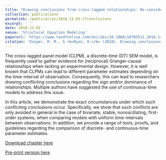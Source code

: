 ```yaml
---
title: "Drawing conclusions from cross-lagged relationships: Re-considering the role of the time-interval"
collection: publications
permalink: /publication/2018-11-01-CTconclusions
excerpt: ' '
date: 2018-11-01
venue: 'Structural Equation Modeling'
paperurl: 'https://www.tandfonline.com/doi/abs/10.1080/10705511.2018.1431046'
citation: 'Kuiper, R. M., & <b>Ryan, O.</b> (2018). Drawing conclusions from cross-lagged relationships: Re-considering the role of the time-interval. Structural Equation Modeling: A Multidisciplinary Journal, 25(5), 809-823.'
---
```


The cross-lagged panel model (CLPM), a discrete-time (DT) SEM model, is frequently used to gather evidence for (reciprocal) Granger-causal relationships when lacking an experimental design. However, it is well known that CLPMs can lead to different parameter estimates depending on the time-interval of observation. Consequently, this can lead to researchers drawing conflicting conclusions regarding the sign and/or dominance of relationships. Multiple authors have suggested the use of continuous-time models to address this issue.

In this article, we demonstrate the exact circumstances under which such conflicting conclusions occur. Specifically, we show that such conflicts are only avoided in general in the case of bivariate, stable, nonoscillating, first-order systems, when comparing models with uniform time-intervals between observations. In addition, we provide a range of tools, proofs, and guidelines regarding the comparison of discrete- and continuous-time parameter estimates.

[Download chapter here](https://www.tandfonline.com/doi/abs/10.1080/10705511.2018.1431046)

[Pre-print version here](http://ryanoisin.github.io/files/RyanKuiperHamaker_preprint_CTchapter.pdf)
